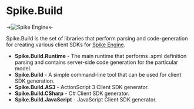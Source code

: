 Spike.Build
===========

->![Spike Engine](https://s3.amazonaws.com/cdn.misakai.com/www-spike/logo@2x.png)<-

Spike.Build is the set of libraries that perform parsing and code-generation for creating various client SDKs for [Spike Engine](http://www.spike-engine.com).


* **Spike.Build.Runtime** - The main runtime that performs .spml definition parsing and contains server-side code generation for the particular model.
* **Spike.Build** - A simple command-line tool that can be used for client SDK generation.
* **Spike.Build.AS3** - ActionScript 3 Client SDK generator.
* **Spike.Build.CSharp** - C# Client SDK generator.
* **Spike.Build.JavaScript** - JavaScript Client SDK generator.
